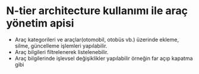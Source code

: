 # N-tier architecture kullanımı ile araç yönetim apisi
- Araç kategorileri ve araçlar(otomobil, otobüs vb.) üzerinde ekleme, silme, güncelleme işlemleri yapılabilir.
- Araç bilgileri filtrelenerek listelenebilir.
- Araç bilgilerinde işlevsel değişiklikler yapılabilir örneğin far açıp kapatma gibi

